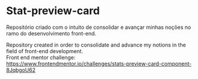 # Stat-preview-card
Repositório criado com o intuito de consolidar e avançar minhas noções no ramo do desenvolvimento front-end.  

Repository created in order to consolidate and advance my notions in the field of front-end development.  
Front end mentor challenge:
https://www.frontendmentor.io/challenges/stats-preview-card-component-8JqbgoU62
